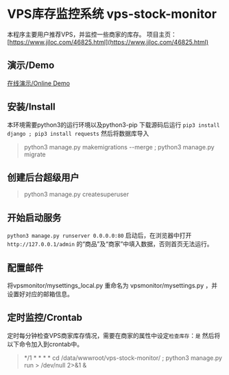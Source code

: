 # VPS库存监控系统 vps-stock-monitor
本程序主要用户推荐VPS，并监控一些商家的库存。
项目主页：[https://www.jiloc.com/46825.html](https://www.jiloc.com/46825.html)

## 演示/Demo
[在线演示/Online Demo](https://vpsand.com)

## 安装/Install
本环境需要python3的运行环境以及python3-pip
下载源码后运行 `pip3 install django ; pip3 install requests`
然后将数据库导入
> python3 manage.py makemigrations --merge ; python3 manage.py migrate

## 创建后台超级用户
> python3 manage.py createsuperuser

## 开始启动服务
`python3 manage.py runserver 0.0.0.0:80`
启动后，在浏览器中打开 `http://127.0.0.1/admin` 的“商品”及“商家”中填入数据，否则首页无法运行。


## 配置邮件
将vpsmonitor/mysettings_local.py 重命名为 vpsmonitor/mysettings.py ，并设置好对应的邮箱信息。

## 定时监控/Crontab
定时每分钟检查VPS商家库存情况，需要在商家的属性中设定`检查库存`：`是`
然后将以下命令加入到crontab中。
> */1 * * * * cd /data/wwwroot/vps-stock-monitor/ ; python3 manage.py run > /dev/null 2>&1 &
